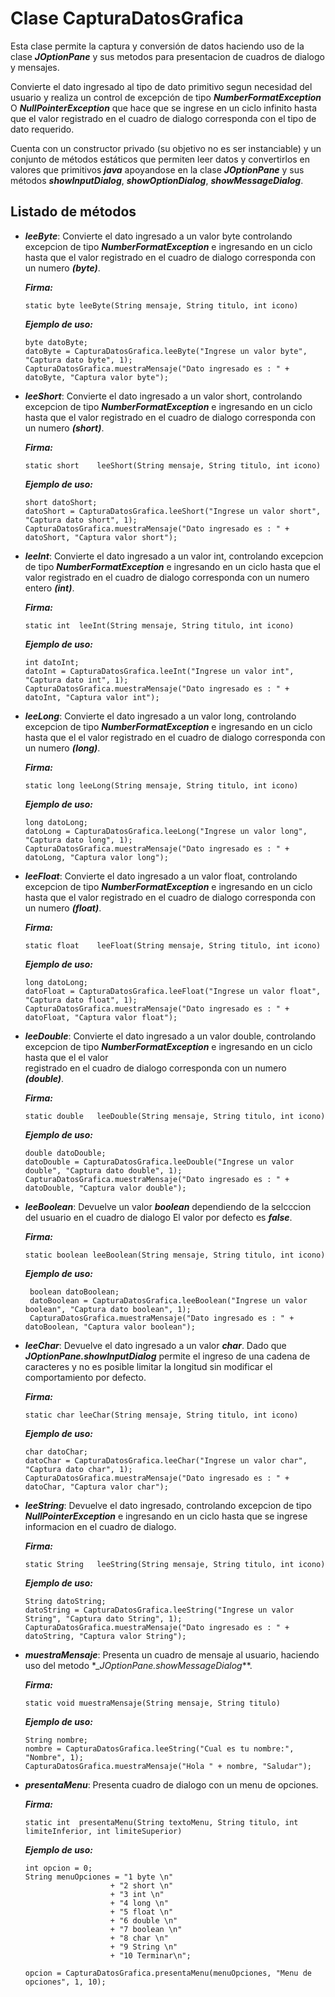 #	Clase CapturaDatosGrafica

 Esta clase permite la captura y conversión de datos haciendo uso de la clase **_JOptionPane_** y sus metodos para presentacion de cuadros de dialogo y mensajes.
 
 Convierte el dato ingresado al tipo de dato primitivo segun necesidad del usuario y realiza un control de excepción de tipo **_NumberFormatException_** O **_NullPointerException_** 
 que hace que se ingrese en un ciclo infinito hasta que el valor registrado en el cuadro de dialogo corresponda con el tipo de dato requerido.
 
 Cuenta con un constructor privado (su objetivo no es ser instanciable) y un conjunto de métodos estáticos que permiten leer datos y convertirlos en valores que primitivos **_java_** apoyandose en la clase **_JOptionPane_** y sus métodos **_showInputDialog_**, **_showOptionDialog_**,
 **_showMessageDialog_**.
 
 ## Listado de métodos
 
 * **_leeByte_**: Convierte el dato ingresado a un valor byte controlando excepcion de tipo **_NumberFormatException_** e ingresando en un ciclo hasta que el valor registrado en el cuadro de dialogo corresponda con un numero **_(byte)_**.

    **_Firma:_**
    ```
    static byte	leeByte(String mensaje, String titulo, int icono)
    ```

   **_Ejemplo de uso:_**
     ```
     byte datoByte;
     datoByte = CapturaDatosGrafica.leeByte("Ingrese un valor byte", "Captura dato byte", 1);
     CapturaDatosGrafica.muestraMensaje("Dato ingresado es : " + datoByte, "Captura valor byte");
     ```

 * **_leeShort_**: Convierte el dato ingresado a un valor short, controlando excepcion de tipo **_NumberFormatException_** e ingresando en un ciclo hasta que el valor registrado      en el cuadro de dialogo corresponda con un numero **_(short)_**.
    
    **_Firma:_**
    ```
    static short	leeShort(String mensaje, String titulo, int icono)
    ```

   **_Ejemplo de uso:_**
     ```
     short datoShort;
     datoShort = CapturaDatosGrafica.leeShort("Ingrese un valor short", "Captura dato short", 1);
     CapturaDatosGrafica.muestraMensaje("Dato ingresado es : " + datoShort, "Captura valor short");
     ```
     
 * **_leeInt_**: Convierte el dato ingresado a un valor int, controlando excepcion de tipo **_NumberFormatException_** e ingresando en un ciclo hasta que el valor registrado en      el cuadro de dialogo corresponda con un numero entero **_(int)_**.
    
    **_Firma:_**
    ```
    static int	leeInt(String mensaje, String titulo, int icono)
    ```

   **_Ejemplo de uso:_**
     ```
     int datoInt;
     datoInt = CapturaDatosGrafica.leeInt("Ingrese un valor int", "Captura dato int", 1);
     CapturaDatosGrafica.muestraMensaje("Dato ingresado es : " + datoInt, "Captura valor int");
     ```
     
 * **_leeLong_**: Convierte el dato ingresado a un valor long, controlando excepcion de tipo **_NumberFormatException_** e ingresando en un ciclo hasta que el el valor registrado en el cuadro de dialogo corresponda con un numero **_(long)_**.
    
    **_Firma:_**
    ```
    static long	leeLong(String mensaje, String titulo, int icono)
    ```

   **_Ejemplo de uso:_**
     ```
     long datoLong;
     datoLong = CapturaDatosGrafica.leeLong("Ingrese un valor long", "Captura dato long", 1);
     CapturaDatosGrafica.muestraMensaje("Dato ingresado es : " + datoLong, "Captura valor long");
     
 * **_leeFloat_**: Convierte el dato ingresado a un valor float, controlando excepcion de tipo **_NumberFormatException_** e ingresando en un ciclo hasta que el valor               registrado en el cuadro de dialogo corresponda con un numero **_(float)_**.
    
    **_Firma:_**
    ```
    static float	leeFloat(String mensaje, String titulo, int icono)
    ```
   
   **_Ejemplo de uso:_**
   
   ```
   long datoLong;
   datoFloat = CapturaDatosGrafica.leeFloat("Ingrese un valor float", "Captura dato float", 1);
   CapturaDatosGrafica.muestraMensaje("Dato ingresado es : " + datoFloat, "Captura valor float");
   ``` 
  
 * **_leeDouble_**: Convierte el dato ingresado a un valor double, controlando excepcion de tipo **_NumberFormatException_** e ingresando en un ciclo hasta que el el valor  
       registrado en el cuadro de dialogo corresponda con un numero **_(double)_**.
    
    **_Firma:_**
    ```
    static double	leeDouble(String mensaje, String titulo, int icono)
    ```
   **_Ejemplo de uso:_**
    
   ```
   double datoDouble;
   datoDouble = CapturaDatosGrafica.leeDouble("Ingrese un valor double", "Captura dato double", 1);
   CapturaDatosGrafica.muestraMensaje("Dato ingresado es : " + datoDouble, "Captura valor double");
   ```
     
 * **_leeBoolean_**: Devuelve un valor **_boolean_** dependiendo de la selcccion del usuario en el cuadro de dialogo El valor por defecto es **_false_**.
    
    **_Firma:_**
    ```
    static boolean leeBoolean(String mensaje, String titulo, int icono)
    ```

   **_Ejemplo de uso:_**
    ```
     boolean datoBoolean;
     datoBoolean = CapturaDatosGrafica.leeBoolean("Ingrese un valor boolean", "Captura dato boolean", 1);
     CapturaDatosGrafica.muestraMensaje("Dato ingresado es : " + datoBoolean, "Captura valor boolean");
     ```
     
 * **_leeChar_**: Devuelve el dato ingresado a un valor **_char_**. Dado que **_JOptionPane.showInputDialog_** permite el ingreso de una cadena de caracteres y no es posible          limitar la longitud sin modificar el comportamiento por defecto.
    
    **_Firma:_**
    ```
    static char leeChar(String mensaje, String titulo, int icono)
    ```

   **_Ejemplo de uso:_**
   
   ```
   char datoChar;
   datoChar = CapturaDatosGrafica.leeChar("Ingrese un valor char", "Captura dato char", 1);
   CapturaDatosGrafica.muestraMensaje("Dato ingresado es : " + datoChar, "Captura valor char");
   ```
     
 * **_leeString_**: Devuelve el dato ingresado, controlando excepcion de tipo **_NullPointerException_** e ingresando en un ciclo hasta que se ingrese informacion en el cuadro        de dialogo.
    
    **_Firma:_**
    ```
    static String	leeString(String mensaje, String titulo, int icono)
    ```

   **_Ejemplo de uso:_**
   
   ```
   String datoString;
   datoString = CapturaDatosGrafica.leeString("Ingrese un valor String", "Captura dato String", 1);
   CapturaDatosGrafica.muestraMensaje("Dato ingresado es : " + datoString, "Captura valor String");
   ```
   
 * **_muestraMensaje_**: Presenta un cuadro de mensaje al usuario, haciendo uso del metodo *__JOptionPane.showMessageDialog_**.
    
    **_Firma:_**
    ```
    static void	muestraMensaje(String mensaje, String titulo)
    ```

   **_Ejemplo de uso:_**
   
   ```
   String nombre;
   nombre = CapturaDatosGrafica.leeString("Cual es tu nombre:", "Nombre", 1);
   CapturaDatosGrafica.muestraMensaje("Hola " + nombre, "Saludar");
   ```
     
 * **_presentaMenu_**: Presenta cuadro de dialogo con un menu de opciones.
    
    **_Firma:_**
    ```
    static int	presentaMenu(String textoMenu, String titulo, int limiteInferior, int limiteSuperior)
    ```

   **_Ejemplo de uso:_**
 
    ```
    int opcion = 0;
    String menuOpciones = "1 byte \n"
                       + "2 short \n"
                       + "3 int \n"
                       + "4 long \n"
                       + "5 float \n"
                       + "6 double \n"
                       + "7 boolean \n"
                       + "8 char \n"
                       + "9 String \n"
                       + "10 Terminar\n";

    opcion = CapturaDatosGrafica.presentaMenu(menuOpciones, "Menu de opciones", 1, 10);
    ```
